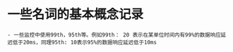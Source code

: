 # 一些名词的基本概念记录

```
- 一些监控中使用99th，95th等。例如99th： 20 表示在某单位时间内有99%的数据响应延迟低于20ms，同理95th: 10表示95%的数据响应延迟低于10ms
```
